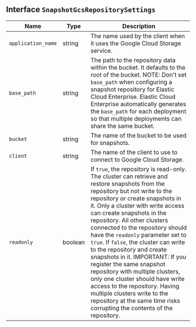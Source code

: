 ## Interface `SnapshotGcsRepositorySettings`

| Name | Type | Description |
| - | - | - |
| `application_name` | string | The name used by the client when it uses the Google Cloud Storage service. |
| `base_path` | string | The path to the repository data within the bucket. It defaults to the root of the bucket. NOTE: Don't set `base_path` when configuring a snapshot repository for Elastic Cloud Enterprise. Elastic Cloud Enterprise automatically generates the `base_path` for each deployment so that multiple deployments can share the same bucket. |
| `bucket` | string | The name of the bucket to be used for snapshots. |
| `client` | string | The name of the client to use to connect to Google Cloud Storage. |
| `readonly` | boolean | If `true`, the repository is read-only. The cluster can retrieve and restore snapshots from the repository but not write to the repository or create snapshots in it. Only a cluster with write access can create snapshots in the repository. All other clusters connected to the repository should have the `readonly` parameter set to `true`. If `false`, the cluster can write to the repository and create snapshots in it. IMPORTANT: If you register the same snapshot repository with multiple clusters, only one cluster should have write access to the repository. Having multiple clusters write to the repository at the same time risks corrupting the contents of the repository. |
